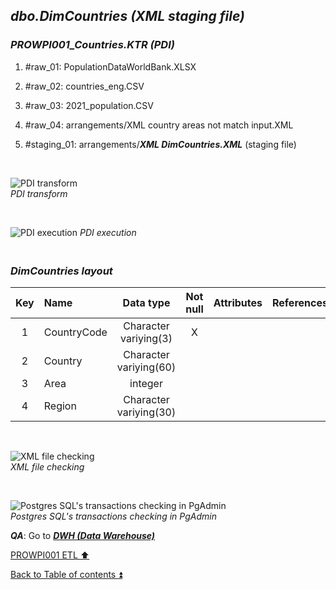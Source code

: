## **_dbo.DimCountries (XML staging file)_**  

### **_PROWPI001\_Countries.KTR (PDI)_**   
1. #raw_01: PopulationDataWorldBank.XLSX  
2. #raw_02: countries_eng.CSV  
3. #raw_03: 2021_population.CSV  
4. #raw_04: arrangements/XML country areas not match input.XML  
5. #staging_01: arrangements/**_XML DimCountries.XML_** (staging file)  
 
   <p><br></p>  

  ![PDI transform](https://i.imgur.com/2H7IdFy.png)  
  _PDI transform_  

  <p><br></p>  

  ![PDI execution](https://i.imgur.com/QQ5erJu.png)
  _PDI execution_  

### **_<p><br>DimCountries layout</p>_**  

  | Key | Name                  | Data type             | Not null | Attributes | References            | Description  | Metadata |
  | :-: | :-------------------- | :-------------------: | :------: | :--------- | :-------------------- | :----------- | :------- |
  | 1   | CountryCode           | Character variying(3) | X        |            |                       | PK           | m001     |  
  | 2   | Country               | Character variying(60)|          |            |                       |              | m002     |
  | 3   | Area                  | integer               |          |            |                       |              | m003     |
  | 4   | Region                | Character variying(30)|          |            |                       |              | m004     |

   <p><br></p>  
 
   ![XML file checking](https://i.imgur.com/ja9Mxa1.png)  
  _XML file checking_  

  <p><br></p>  

  ![Postgres SQL's transactions checking in PgAdmin](https://i.imgur.com/5wh3IhK.png)  
  _Postgres SQL's transactions checking in PgAdmin_ 

  **_QA_**: Go to **_[DWH (Data Warehouse)](dwh.md)_**  

[PROWPI001 ETL :arrow_up:](prowpi001_etl.md)  

[Back to Table of contents :arrow_double_up:](../README.md)